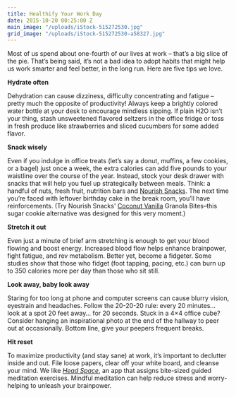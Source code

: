 ```yaml
---
title: Healthify Your Work Day
date: 2015-10-20 00:25:00 Z
main_image: "/uploads/iStock-515272530.jpg"
grid_image: "/uploads/iStock-515272530-a58327.jpg"
---
```


Most of us spend about one-fourth of our lives at work – that’s a big slice of the pie. That’s being said, it’s not a bad idea to adopt habits that might help us work smarter and feel better, in the long run. Here are five tips we love.

**Hydrate often**

Dehydration can cause dizziness, difficulty concentrating and fatigue – pretty much the opposite of productivity! Always keep a brightly colored water bottle at your desk to encourage mindless sipping. If plain H2O isn’t your thing, stash unsweetened flavored seltzers in the office fridge or toss in fresh produce like strawberries and sliced cucumbers for some added flavor.

**Snack wisely**

Even if you indulge in office treats (let’s say a donut, muffins, a few cookies, or a bagel) just once a week, the extra calories can add five pounds to your waistline over the course of the year. Instead, stock your desk drawer with snacks that will help you fuel up strategically between meals. Think: a handful of nuts, fresh fruit, nutrition bars and [Nourish Snacks](/snacks/). The next time you’re faced with leftover birthday cake in the break room, you’ll have reinforcements. (Try Nourish Snacks' [Coconut Vanilla](/snacks/coconut-vanilla/) Granola Bites–this sugar cookie alternative was designed for this very moment.)

**Stretch it out**

Even just a minute of brief arm stretching is enough to get your blood flowing and boost energy. Increased blood flow helps enhance brainpower, fight fatigue, and rev metabolism. Better yet, become a fidgeter. Some studies show that those who fidget (foot tapping, pacing, etc.) can burn up to 350 calories more per day than those who sit still.

**Look away, baby look away**

Staring for too long at phone and computer screens can cause blurry vision, eyestrain and headaches. Follow the 20-20-20 rule: every 20 minutes… look at a spot 20 feet away… for 20 seconds. Stuck in a 4×4 office cube? Consider hanging an inspirational photo at the end of the hallway to peer out at occasionally. Bottom line, give your peepers frequent breaks.

**Hit reset**

To maximize productivity (and stay sane) at work, it’s important to declutter inside and out. File loose papers, clear off your white board, and cleanse your mind. We like <a href="https://www.headspace.com/" target="_blank">*Head Space*</a>, an app that assigns bite-sized guided meditation exercises. Mindful meditation can help reduce stress and worry- helping to unleash your brainpower.